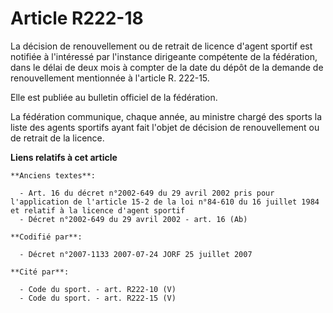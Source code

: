 # Article R222-18

La décision de renouvellement ou de retrait de licence d'agent sportif est notifiée à l'intéressé par l'instance dirigeante
compétente de la fédération, dans le délai de deux mois à compter de la date du dépôt de la demande de renouvellement
mentionnée à l'article R. 222-15. 

Elle est publiée au bulletin officiel de la fédération. 

La fédération communique, chaque année, au ministre chargé des sports la liste des agents sportifs ayant fait l'objet de
décision de renouvellement ou de retrait de la licence.

**Liens relatifs à cet article**

	**Anciens textes**:

	  - Art. 16 du décret n°2002-649 du 29 avril 2002 pris pour l'application de l'article 15-2 de la loi n°84-610 du 16 juillet 1984 et relatif à la licence d'agent sportif
	  - Décret n°2002-649 du 29 avril 2002 - art. 16 (Ab)

	**Codifié par**:

	  - Décret n°2007-1133 2007-07-24 JORF 25 juillet 2007

	**Cité par**:

	  - Code du sport. - art. R222-10 (V)
	  - Code du sport. - art. R222-15 (V)

